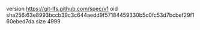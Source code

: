 version https://git-lfs.github.com/spec/v1
oid sha256:63e8993bccb39c3c644aedd9f57184459330b5c0fc53d7bcbef29f160ebed7da
size 4999

